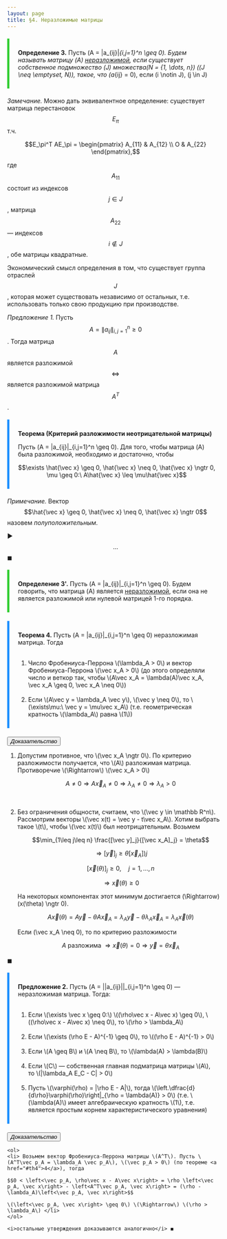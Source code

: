 ```yaml
---
layout: page
title: §4. Неразложимые матрицы
---
```




<div style="border-left: 5px solid LimeGreen; padding: 10px 20px; margin: 20px 0">

<b>Определение 3.</b> Пусть \(A = \|a_{ij}\|_{i,j=1}^n \geq 0\). Будем называть матрицу \(A\) <u>неразложимой</u>, если существует собственное подмножество \(J\) множества\(N = \{1, \dots, n\}\) (\(J \neq \emptyset, N\)), такое, что \(a_{ij} = 0\), если \(i \notin J\), \(j \in J\)

</div>

*Замечание.* Можно дать эквивалентное определение: существует матрица перестановок $$E_\pi$$ т.ч.

$$E_\pi^T AE_\pi = \begin{pmatrix}
A_{11} & A_{12} \\
O & A_{22}
\end{pmatrix},$$

где $$A_{11}$$ состоит из индексов $$j \in J$$, матрица $$A_{22}$$ — индексов $$i \notin J$$, обе матрицы квадратные.

Экономический смысл определения в том, что существует группа отраслей $$J$$, которая может существовать независимо от остальных, т.е. использовать только свою продукцию при производстве.


*Предложение 1.* Пусть $$A = \|a_{ij}\|_{i,j=1}^n \geq 0$$. Тогда матрица $$A$$ является разложимой $$\Leftrightarrow$$ является разложимой матрица $$A^T$$.



<div style="border-left: 5px solid DodgerBlue; padding: 10px 20px; margin: 20px 0">

<b>Теорема (Критерий разложимости неотрицательной матрицы)</b>

Пусть \(A = \|a_{ij}\|_{i,j=1}^n \geq 0\). Для того, чтобы матрица \(A\) была разложимой, необходимо и достаточно, чтобы 

$$\exists \hat{\vec x} \geq 0, \hat{\vec x} \neq 0, \hat{\vec x} \ngtr 0, \mu \geq 0:\ A\hat{\vec x} \leq \mu\hat{\vec x}$$

</div>

*Примечание.* Вектор $$\hat{\vec x} \geq 0, \hat{\vec x} \neq 0, \hat{\vec x} \ngtr 0$$ назовем *полуположительным*.

▶︎ $$\dots$$ ◼︎

<div style="border-left: 5px solid LimeGreen; padding: 10px 20px; margin: 20px 0">

<b>Определение 3'.</b> Пусть \(A = \|a_{ij}\|_{i,j=1}^n \geq 0\). Будем говорить, что матрица \(A\) является <u>неразложимой</u>, если она не является разложимой или нулевой матрицей 1-го порядка.

</div>



<div id="th4" style="border-left: 5px solid DodgerBlue; padding: 10px 20px; margin: 20px 0">

<b>Теорема 4.</b> Пусть \(A = \|a_{ij}\|_{i,j=1}^n \geq 0\) неразложимая матрица. Тогда <br> <br>
<ol>
<li> Число Фробениуса-Перрона \(\lambda_A > 0\) и вектор Фробениуса-Перрона \(\vec x_A > 0\) (до этого определяли число и веткор так, чтобы \(A\vec x_A = \lambda(A)\vec x_A, \vec x_A \geq 0, \vec x_A \neq 0\)) </li> <br>


<li> Если \(A\vec y = \lambda_A \vec y\), \(\vec y \neq 0\), то \(\exists\mu:\ \vec y = \mu\vec x_A\) (т.е. геометрическая кратность \(\lambda_A\) равна \(1\)) </li>
</ol>
</div>


<div>
<button class="proofbtn"><i>Доказательство</i></button> 
<div class="proof">
<ol>
<li> Допустим противное, что \(\vec x_A \ngtr 0\). По критерию разложимости получается, что \(A\) разложимая матрица. Противоречие \(\Rightarrow\) \(\vec x_A > 0\)

$$A \neq 0 \Rightarrow A\vec x_A \neq 0 \Rightarrow \lambda_A \neq 0 \Rightarrow \lambda_A > 0$$ </li> <br>


<li> Без ограничения общности, считаем, что \(\vec y \in \mathbb R^n\). Рассмотрим векторы \(\vec x(t) = \vec y - t\vec x_A\). Хотим выбрать такое \(t\), чтобы \(\vec x(t)\) был неотрицательным. Возьмем

$$\min_{1\leq j\leq n} \frac{[\vec y]_j}{[\vec x_A]_j} = \theta$$

$$\Rightarrow [\vec y]_j \geq \theta [\vec x_A])j$$

$$[\vec x(\theta)]_j \geq 0, \quad j=1,\dots,n$$

$$\Rightarrow \vec x(\theta) \geq 0$$

На некоторых компонентах этот минимум достигается \(\Rightarrow\) \(x(\theta) \ngtr 0\).

$$A\vec x(\theta) = A\vec y - \theta A\vec x_A = \lambda_A \vec y - \theta\lambda_A\vec x_A = \lambda_A\vec x(\theta)$$

Если \(\vec x_A \neq 0\), то по критерию разложимости 

$$А \text{ разложима } \Rightarrow \vec x(\theta) = 0 \Rightarrow \vec y = \theta\vec x_A$$ </li>
</ol>
◼︎
</div>
</div>

<div style="border-left: 5px solid DodgerBlue; padding: 10px 20px; margin: 20px 0">

<b>Предложение 2.</b> Пусть \(A = ||a_{ij}||_{i,j=1}^n \geq 0\) — неразложимая матрица. Тогда: <br> <br>
<ol>
<li> Если \(\exists \vec x \geq 0:\) \((\rho\vec x - A\vec x) \geq 0\), \((\rho\vec x - A\vec x) \neq 0\), то \(\rho > \lambda_A\) </li> <br>

<li> Если \(\exists (\rho E - A)^{-1} \geq 0\), то \((\rho E - A)^{-1} > 0\) </li> <br>

<li> Если \(A \geq B\) и \(A \neq B\), то \(\lambda(A) > \lambda(B)\) </li> <br>

<li> Если \(C\) — собственная главная подматрица матрицы \(A\), то \(|\lambda_A E_C - C| > 0\) </li> <br>

<li> Пусть \(\varphi(\rho) = |\rho E - A|\), тогда \(\left.\dfrac{d}{d\rho}\varphi(\rho)\right|_{\rho = \lambda(A)} > 0\) (т.е. \(\lambda(A)\) имеет алгебраическую кратность \(1\), т.е. является простым корнем характеристического уравнения) </li>
</ol>
</div>

<div>
  <button class="proofbtn"><i>Доказательство</i></button>
  <div class="proof">

    <ol>
    <li> Возьмем вектор Фробениуса-Перрона матрицы \(A^T\). Пусть \(A^T\vec p_A = \lambda_A \vec p_A\), \(\vec p_A > 0\) (по теореме <a href="#th4">4</a>), тогда 

    $$0 < \left<\vec p_A, \rho\vec x - A\vec x\right> = \rho \left<\vec p_A, \vec x\right> - \left<A^T\vec p_A, \vec x\right> = (\rho - \lambda_A)\left<\vec p_A, \vec x\right>$$

    \(\left<\vec p_A, \vec x\right> \geq 0\) \(\Rightarrow\) \(\rho > \lambda_A\) </li>
    </ol>
      
    <i>остальные утверждения доказываются аналогично</i> ◼︎

  </div>
</div>
  
